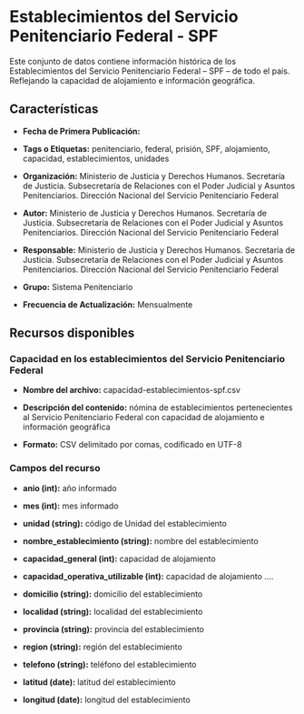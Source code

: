 Establecimientos del Servicio Penitenciario Federal - SPF
=========================================================

Este conjunto de datos contiene información histórica de los Establecimientos del Servicio Penitenciario Federal – SPF – de todo el país. Reflejando la capacidad de alojamiento e información geográfica.

Características
---------------

-   **Fecha de Primera Publicación:** 

-   **Tags o Etiquetas:** penitenciario, federal, prisión, SPF, alojamiento, capacidad, establecimientos, unidades

-   **Organización:** Ministerio de Justicia y Derechos Humanos. Secretaría de Justicia. Subsecretaría de Relaciones con el Poder Judicial y Asuntos Penitenciarios. Dirección Nacional del Servicio Penitenciario Federal

-   **Autor:** Ministerio de Justicia y Derechos Humanos. Secretaría de Justicia. Subsecretaría de Relaciones con el Poder Judicial y Asuntos Penitenciarios. Dirección Nacional del Servicio Penitenciario Federal

-   **Responsable:** Ministerio de Justicia y Derechos Humanos. Secretaría de Justicia. Subsecretaría de Relaciones con el Poder Judicial y Asuntos Penitenciarios. Dirección Nacional del Servicio Penitenciario Federal

-   **Grupo:** Sistema Penitenciario

-   **Frecuencia de Actualización:** Mensualmente

Recursos disponibles
--------------------

### Capacidad en los establecimientos del Servicio Penitenciario Federal

-   **Nombre del archivo:** capacidad-establecimientos-spf.csv

-   **Descripción del contenido:** nómina de establecimientos pertenecientes al Servicio Penitenciario Federal con capacidad de alojamiento e información geográfica

-   **Formato:** CSV delimitado por comas, codificado en UTF-8

### Campos del recurso

-   **anio (int):** año informado

-   **mes (int):** mes informado

-   **unidad (string):** código de Unidad del establecimiento

-   **nombre_establecimiento (string):** nombre del establecimiento

-   **capacidad_general (int):** capacidad de alojamiento

-   **capacidad_operativa_utilizable (int):** capacidad de alojamiento ….

-   **domicilio (string):** domicilio del establecimiento

-   **localidad (string):** localidad del establecimiento

-   **provincia (string):** provincia del establecimiento

-   **region (string):** región del establecimiento

-   **telefono (string):** teléfono del establecimiento

-   **latitud (date):** latitud del establecimiento

-   **longitud (date):** longitud del establecimiento
